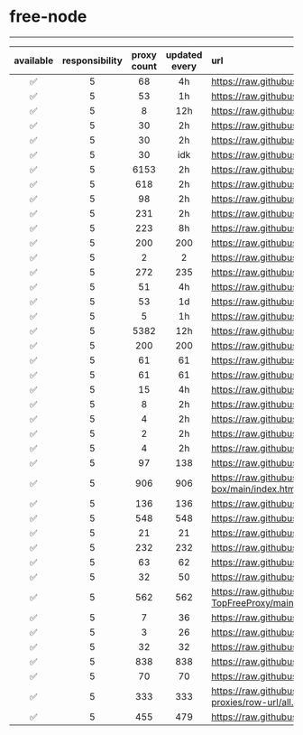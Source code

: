 # free-node

---

| available | responsibility | proxy count | updated every | url |
|:---------:|:--------------:|:-------------:|:-------------:|:----|
| ✅ | 5 | 68 | 4h | https://raw.githubusercontent.com/ALIILAPRO/v2rayNG-Config/main/sub.txt |
| ✅ | 5 | 53 | 1h | https://raw.githubusercontent.com/aiboboxx/v2rayfree/main/v2 |
| ✅ | 5 | 8 | 12h | https://raw.githubusercontent.com/mahsanet/MahsaFreeConfig/refs/heads/main/mtn/sub_1.txt |
| ✅ | 5 | 30 | 2h | https://raw.githubusercontent.com/mahsanet/MahsaFreeConfig/refs/heads/main/mtn/sub_2.txt |
| ✅ | 5 | 30 | 2h | https://raw.githubusercontent.com/mahsanet/MahsaFreeConfig/refs/heads/main/mtn/sub_3.txt |
| ✅ | 5 | 30 | idk | https://raw.githubusercontent.com/yebekhe/vpn-fail/refs/heads/main/sub-link |
| ✅ | 5 | 6153 | 2h | https://raw.githubusercontent.com/Surfboardv2ray/TGParse/main/splitted/mixed |
| ✅ | 5 | 618 | 2h | https://raw.githubusercontent.com/itsyebekhe/PSG/main/lite/subscriptions/xray/normal/mix |
| ✅ | 5 | 98 | 2h | https://raw.githubusercontent.com/HosseinKoofi/GO_V2rayCollector/main/mixed_iran.txt |
| ✅ | 5 | 231 | 2h | https://raw.githubusercontent.com/arshiacomplus/v2rayExtractor/refs/heads/main/mix/sub.html |
| ✅ | 5 | 223 | 8h | https://raw.githubusercontent.com/Rayan-Config/C-Sub/refs/heads/main/configs/proxy.txt |
| ✅ | 5 | 200 | 200 | https://raw.githubusercontent.com/mahdibland/ShadowsocksAggregator/master/Eternity.txt |
| ✅ | 5 | 2 | 2 | https://raw.githubusercontent.com/Everyday-VPN/Everyday-VPN/main/subscription/main.txt |
| ✅ | 5 | 272 | 235 | https://raw.githubusercontent.com/MahsaNetConfigTopic/config/refs/heads/main/xray_final.txt |
| ✅ | 5 | 51 | 4h | https://raw.githubusercontent.com/wrfree/free/main/README.md |
| ✅ | 5 | 53 | 1d | https://raw.githubusercontent.com/aiboboxx/v2rayfree/main/README.md |
| ✅ | 5 | 5 | 1h | https://raw.githubusercontent.com/Pawdroid/Free-servers/main/sub |
| ✅ | 5 | 5382 | 12h | https://raw.githubusercontent.com/mahdibland/V2RayAggregator/master/sub/sub_merge_base64.txt |
| ✅ | 5 | 200 | 200 | https://raw.githubusercontent.com/mahdibland/V2RayAggregator/master/Eternity |
| ✅ | 5 | 61 | 61 | https://raw.githubusercontent.com/mahdibland/V2RayAggregator/master/sub/airport_merge_base64.txt |
| ✅ | 5 | 61 | 61 | https://raw.githubusercontent.com/mahdibland/V2RayAggregator/master/EternityAir |
| ✅ | 5 | 15 | 4h | https://raw.githubusercontent.com/freefq/free/master/v2 |
| ✅ | 5 | 8 | 2h | https://raw.githubusercontent.com/learnhard-cn/free_proxy_ss/main/free |
| ✅ | 5 | 4 | 2h | https://raw.githubusercontent.com/learnhard-cn/free_proxy_ss/main/ss/sssub |
| ✅ | 5 | 2 | 2h | https://raw.githubusercontent.com/learnhard-cn/free_proxy_ss/main/ssr/ssrsub |
| ✅ | 5 | 4 | 2h | https://raw.githubusercontent.com/learnhard-cn/free_proxy_ss/main/v2ray/v2raysub |
| ✅ | 5 | 97 | 138 | https://raw.githubusercontent.com/mfuu/v2ray/master/v2ray |
| ✅ | 5 | 906 | 906 | https://raw.githubusercontent.com/AlienVPN402/AlienVPN402-subscribe-servers-sing-box/main/index.html |
| ✅ | 5 | 136 | 136 | https://raw.githubusercontent.com/LonUp/NodeList/main/V2RAY/Latest_base64.txt |
| ✅ | 5 | 548 | 548 | https://raw.githubusercontent.com/w1770946466/Auto_proxy/main/Long_term_subscription_num |
| ✅ | 5 | 21 | 21 | https://raw.githubusercontent.com/a2470982985/getNode/main/v2ray.txt |
| ✅ | 5 | 232 | 232 | https://raw.githubusercontent.com/ZywChannel/free/main/sub |
| ✅ | 5 | 63 | 62 | https://raw.githubusercontent.com/peasoft/NoMoreWalls/master/list.txt |
| ✅ | 5 | 32 | 50 | https://raw.githubusercontent.com/ts-sf/fly/main/v2 |
| ✅ | 5 | 562 | 562 | https://raw.githubusercontent.com/WilliamStar007/ClashX-V2Ray-TopFreeProxy/main/combine/v2ray.config.txt |
| ✅ | 5 | 7 | 36 | https://raw.githubusercontent.com/HakurouKen/free-node/main/public |
| ✅ | 5 | 3 | 26 | https://raw.githubusercontent.com/ermaozi/get_subscribe/main/subscribe/v2ray.txt |
| ✅ | 5 | 32 | 32 | https://raw.githubusercontent.com/ermaozi01/free_clash_vpn/main/subscribe/v2ray.txt |
| ✅ | 5 | 838 | 838 | https://raw.githubusercontent.com/mostafasadeghifar/v2ray-config/main/config_file.txt |
| ✅ | 5 | 70 | 70 | https://raw.githubusercontent.com/Ashkan-m/v2ray/main/Sub.txt |
| ✅ | 5 | 333 | 333 | https://raw.githubusercontent.com/MrMohebi/xray-proxy-grabber-telegram/master/collected-proxies/row-url/all.txt |
| ✅ | 5 | 455 | 479 | https://raw.githubusercontent.com/xiaoji235/airport-free/refs/heads/main/v2ray.txt |
